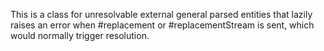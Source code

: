 This is a class for unresolvable external general parsed entities that lazily raises an error when #replacement or #replacementStream is sent, which would normally trigger resolution.